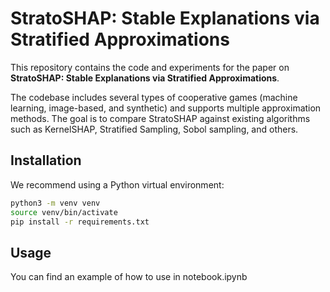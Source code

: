 # StratoSHAP: Stable Explanations via Stratified Approximations

This repository contains the code and experiments for the paper on **StratoSHAP: Stable Explanations via Stratified Approximations**.

The codebase includes several types of cooperative games (machine learning, image-based, and synthetic) and supports multiple approximation methods. The goal is to compare StratoSHAP against existing algorithms such as KernelSHAP, Stratified Sampling, Sobol sampling, and others.

## Installation
We recommend using a Python virtual environment:

```bash
python3 -m venv venv
source venv/bin/activate
pip install -r requirements.txt
```
## Usage
You can find an example of how to use in notebook.ipynb